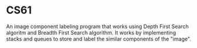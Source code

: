 # CS61
An image component labeling program that works using Depth First Search algoritm and Breadth First Search algorithm.
It works by implementing stacks and queues to store and label the similar components of the "image".
